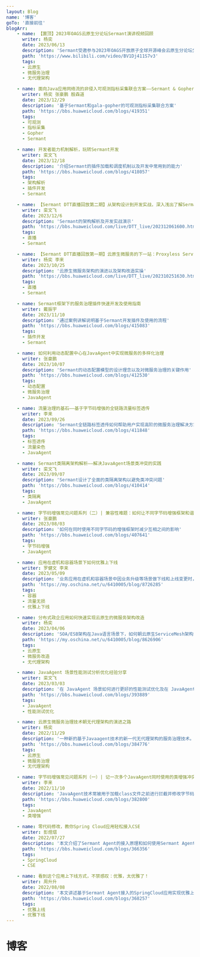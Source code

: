 ```yaml
---
layout: Blog
name: '博客'
goTo: '直接前往'
blogArr:
    - name: 【置顶】2023年OAGS云原生分论坛Sermant演讲视频回顾
      writer: 杨奕
      date: 2023/06/13
      description: 'Sermant受邀参与2023年OAGS开放原子全球开源峰会云原生分论坛分享云原生微服务治理技术的探索'
      path: 'https://www.bilibili.com/video/BV1Dj411S7v3'
      tags:
      - 云原生
      - 微服务治理
      - 无代理架构

    - name: 面向Java应用网络流的非侵入可观测指标采集联合方案——Sermant & Gopher
      writer: 杨奕 张豪鹏 殷森道
      date: 2023/12/29
      description: '基于Sermant和gala-gopher的可观测指标采集联合方案'
      path: 'https://bbs.huaweicloud.com/blogs/419351'
      tags:
      - 可观测
      - 指标采集
      - Gopher
      - Sermant

    - name: 开发者能力机制解析，玩转Sermant开发
      writer: 栾文飞
      date: 2023/12/18
      description: '介绍Sermant的插件加载和调度机制以及开发中常用到的能力'
      path: 'https://bbs.huaweicloud.com/blogs/418057'
      tags:
      - 架构解析
      - 插件开发
      - Sermant

    - name: 【Sermant DTT直播回放第二期】从架构设计到开发实战，深入浅出了解Sermant
      writer: 栾文飞
      date: 2023/12/6
      description: 'Sermant的架构解析及开发实战演示'
      path: 'https://bbs.huaweicloud.com/live/DTT_live/202312061600.html'
      tags:
      - 直播
      - Sermant

    - name: 【Sermant DTT直播回放第一期】云原生微服务的下一站：Proxyless Service Mesh
      writer: 杨奕 李来
      date: 2023/10/25
      description: '云原生微服务架构的演进以及架构改造实操'
      path: 'https://bbs.huaweicloud.com/live/DTT_live/202310251630.html'
      tags:
      - 直播
      - Sermant

    - name: Sermant框架下的服务治理插件快速开发及使用指南
      writer: 戴振宇
      date: 2023/11/10
      description: '通过案例讲解说明基于Sermant开发插件及使用的流程'
      path: 'https://bbs.huaweicloud.com/blogs/415083'
      tags:
      - 插件开发
      - Sermant

    - name: 如何利用动态配置中心在JavaAgent中实现微服务的多样化治理
      writer: 张豪鹏
      date: 2023/10/07
      description: 'Sermant的动态配置模型的设计理念以及对微服务治理的关键作用'
      path: 'https://bbs.huaweicloud.com/blogs/412530'
      tags:
      - 动态配置
      - 微服务治理
      - JavaAgent

    - name: 流量治理的基石——基于字节码增强的全链路流量标签透传
      writer: 李来
      date: 2023/09/26
      description: 'Sermant全链路标签透传如何帮助用户实现高阶的微服务治理解决方案'
      path: 'https://bbs.huaweicloud.com/blogs/411848'
      tags:
      - 标签透传
      - 流量染色
      - JavaAgent

    - name: Sermant类隔离架构解析——解决JavaAgent场景类冲突的实践
      writer: 栾文飞
      date: 2023/09/07
      description: 'Sermant设计了全面的类隔离架构以避免类冲突问题'
      path: 'https://bbs.huaweicloud.com/blogs/410414'
      tags:
      - 类隔离
      - JavaAgent

    - name: 字节码增强常见问题系列（二）| 兼容性难题：如何让不同字节码增强框架和谐共存？
      writer: 张豪鹏
      date: 2023/08/03
      description: '如何在同时使用不同字节码的增强框架时减少互相之间的影响'
      path: 'https://bbs.huaweicloud.com/blogs/407641'
      tags:
      - 字节码增强
      - JavaAgent

    - name: 应用在虚机和容器场景下如何优雅上下线
      writer: 罗健文 李来
      date: 2023/05/09
      description: '业务应用在虚机和容器场景中因业务升级等场景做下线和上线变更时，如何做到流量无损。'
      path: 'https://my.oschina.net/u/6410005/blog/8726285'
      tags:
      - 容器
      - 流量无损
      - 优雅上下线

    - name: 分布式政企应用如何快速实现云原生的微服务架构改造
      writer: 杨奕
      date: 2023/04/06
      description: 'SOA/ESB架构在Java语言场景下，如何朝云原生ServiceMesh架构演进。'
      path: 'https://my.oschina.net/u/6410005/blog/8626906'
      tags:
      - 云原生
      - 微服务改造
      - 无代理架构

    - name: JavaAgent 场景性能测试分析优化经验分享
      writer: 栾文飞
      date: 2023/03/03
      description: '在 JavaAgent 场景如何进行更好的性能测试优化及在 JavaAgent 下需要着重注意的性能陷阱。'
      path: 'https://bbs.huaweicloud.com/blogs/393889'
      tags:
      - JavaAgent
      - 性能测试优化

    - name: 云原生微服务治理技术朝无代理架构的演进之路
      writer: 杨奕
      date: 2022/11/29
      description: '一种新的基于Javaagent技术的新一代无代理架构的服务治理技术。'
      path: 'https://bbs.huaweicloud.com/blogs/384776'
      tags:
      - 云原生
      - 微服务治理
      - 无代理架构

    - name: 字节码增强常见问题系列（一）| 记一次多个JavaAgent同时使用的类增强冲突问题及分析
      writer: 李来
      date: 2022/11/10 
      description: 'JavaAgent技术常被用于加载class文件之前进行拦截并修改字节码，以实现对Java应用的非侵入式增强。'
      path: 'https://bbs.huaweicloud.com/blogs/382800'
      tags:
      - JavaAgent
      - 类增强

    - name: 零代码修改，教你Spring Cloud应用轻松接入CSE
      writer: 彭煜熠
      date: 2022/07/27
      description: '本文介绍了Sermant Agent的接入原理和如何使用Sermant Agent无修改接入CSE。'
      path: 'https://bbs.huaweicloud.com/blogs/366356'
      tags:
      - SpringCloud
      - CSE

    - name: 看到这个应用上下线方式，不禁感叹：优雅，太优雅了！
      writer: 周升升
      date: 2022/08/08
      description: '本文讲述基于Sermant Agent接入的SpringCloud应用实现优雅上下线功能。'
      path: 'https://bbs.huaweicloud.com/blogs/368257'
      tags:
      - 优雅上线
      - 优雅下线
---
```


# 博客
